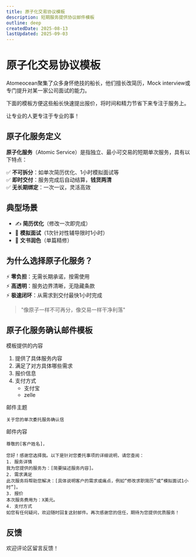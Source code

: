 ```yaml
---
title: 原子化交易协议模板
description: 短期服务提供协议邮件模板
outline: deep
createdDate: 2025-08-13
lastUpdated: 2025-09-03
---
```

# 原子化交易协议模板

Atomeocean聚集了众多身怀绝技的船长，他们擅长改简历，Mock interview或专门提升对某一家公司面试的能力。

下面的模板方便这些船长快速提出报价，将时间和精力节省下来专注于服务上。

让专业的人更专注于专业的事！

## 原子化服务定义

**原子化服务**（Atomic Service）是指独立、最小可交易的短期单次服务，具有以下特点：

✅ **不可拆分**：如单次简历优化、1小时模拟面试等  
✅ **即时交付**：服务完成后自动结算，**钱货两清**  
✅ **无长期绑定**：一次一议，灵活高效  

## 典型场景
- ✍️ **简历优化**（修改一次即完成）
- 🎤 **模拟面试**（1次针对性辅导限时1小时）
- 📝 **文书润色**（单篇精修）

## 为什么选择原子化服务？
⚡ **零负担**：无需长期承诺，按需使用  
⚡ **高透明**：服务边界清晰，无隐藏条款  
⚡ **极速闭环**：从需求到交付最快1小时完成  

> "像原子一样不可再分，像交易一样干净利落"

## 原子化服务确认邮件模板


模板提供的内容
1. 提供了具体服务内容
2. 满足了对方具体哪些需求
3. 报价信息
4. 支付方式
   - 支付宝
   - zelle


邮件主题
```text
关于您的单次委托服务确认信
```

邮件内容
```text
尊敬的[客户姓名]，

您好！感谢您选择我。以下是针对您委托事项的详细说明，请您查阅：
1. 服务详情
我为您提供的服务为：[简要描述服务内容]。
2. 需求满足
此次服务将帮助您解决：[具体说明客户的需求或痛点，例如“修改求职简历”或“模拟面试1小时”]。
3. 报价
本次服务费用为：X美元。
4. 支付方式
如您有任何疑问，欢迎随时回复这封邮件。再次感谢您的信任，期待为您提供优质服务！
```



## 反馈
欢迎评论区留言反馈！
